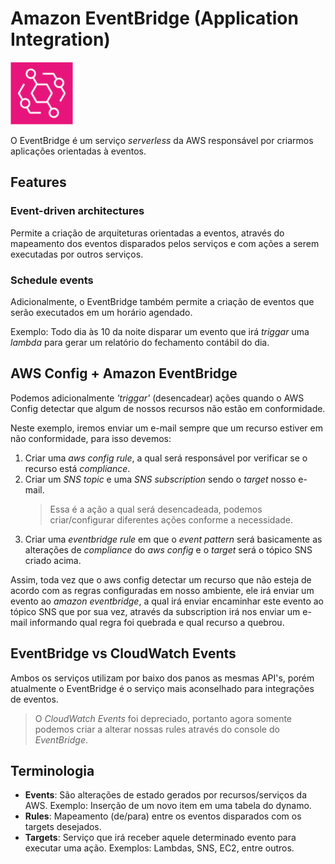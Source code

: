 # Amazon EventBridge (Application Integration)

<img height=100px; alt="amazon-eventbridge" src="../../../../images/amazon-eventbridge.png" />

O EventBridge é um serviço *serverless* da AWS responsável por criarmos aplicações orientadas à eventos.

## Features

### Event-driven architectures

Permite a criação de arquiteturas orientadas a eventos, através do mapeamento dos eventos disparados pelos serviços e com ações a serem executadas por outros serviços.

### Schedule events

Adicionalmente, o EventBridge também permite a criação de eventos que serão executados em um horário agendado.

Exemplo: Todo dia às 10 da noite disparar um evento que irá *triggar* uma *lambda* para gerar um relatório do fechamento contábil do dia.

## AWS Config + Amazon EventBridge

Podemos adicionalmente *'triggar'* (desencadear) ações quando o AWS Config detectar que algum de nossos recursos não estão em conformidade.

Neste exemplo, iremos enviar um e-mail sempre que um recurso estiver em não conformidade, para isso devemos:

1. Criar uma *aws config rule*, a qual será responsável por verificar se o recurso está *compliance*.
2. Criar um *SNS topic* e uma *SNS subscription* sendo o *target* nosso e-mail. 
   > Essa é a ação a qual será desencadeada, podemos criar/configurar diferentes ações conforme a necessidade.
3. Criar uma *eventbridge rule* em que o *event pattern* será basicamente as alterações de *compliance* do *aws config* e o *target* será o tópico SNS criado acima.

Assim, toda vez que o aws config detectar um recurso que não esteja de acordo com as regras configuradas em nosso ambiente, ele irá enviar um evento ao *amazon eventbridge*, a qual irá enviar encaminhar este evento ao tópico SNS que por sua vez, através da subscription irá nos enviar um e-mail informando qual regra foi quebrada e qual recurso a quebrou.

## EventBridge vs CloudWatch Events

Ambos os serviços utilizam por baixo dos panos as mesmas API's, porém atualmente o EventBridge é o serviço mais aconselhado para integrações de eventos.

> O *CloudWatch Events* foi depreciado, portanto agora somente podemos criar a alterar nossas rules através do console do *EventBridge*. 

## Terminologia

- **Events**: São alterações de estado gerados por recursos/serviços da AWS. Exemplo: Inserção de um novo item em uma tabela do dynamo.
- **Rules**: Mapeamento (de/para) entre os eventos disparados com os targets desejados.
- **Targets**: Serviço que irá receber aquele determinado evento para executar uma ação. Exemplos: Lambdas, SNS, EC2, entre outros.